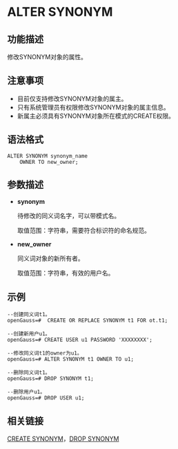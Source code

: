 # ALTER SYNONYM<a name="ZH-CN_TOPIC_0289900326"></a>

## 功能描述<a name="zh-cn_topic_0283137325_zh-cn_topic_0237122074_zh-cn_topic_0059778392_sc84e6980912549c4bbd6895f97ac39f1"></a>

修改SYNONYM对象的属性。

## 注意事项<a name="zh-cn_topic_0283137325_zh-cn_topic_0237122074_zh-cn_topic_0059778392_sb3569429c1304678895bcf79fb6304cf"></a>

-   目前仅支持修改SYNONYM对象的属主。
-   只有系统管理员有权限修改SYNONYM对象的属主信息。
-   新属主必须具有SYNONYM对象所在模式的CREATE权限。

## 语法格式<a name="zh-cn_topic_0283137325_zh-cn_topic_0237122074_section185432369210"></a>

```
ALTER SYNONYM synonym_name
    OWNER TO new_owner;
```

## 参数描述<a name="zh-cn_topic_0283137325_zh-cn_topic_0237122074_section37023591411"></a>

-   **synonym**

    待修改的同义词名字，可以带模式名。

    取值范围：字符串，需要符合标识符的命名规范。


-   **new\_owner**

    同义词对象的新所有者。

    取值范围：字符串，有效的用户名。


## 示例<a name="zh-cn_topic_0283137325_zh-cn_topic_0237122074_section162752045154311"></a>

```
--创建同义词t1。
openGauss=#  CREATE OR REPLACE SYNONYM t1 FOR ot.t1;

--创建新用户u1。
openGauss=# CREATE USER u1 PASSWORD 'XXXXXXXX';

--修改同义词t1的owner为u1。
openGauss=# ALTER SYNONYM t1 OWNER TO u1;

--删除同义词t1。
openGauss=# DROP SYNONYM t1;

--删除用户u1。
openGauss=# DROP USER u1;
```

## 相关链接<a name="zh-cn_topic_0283137325_zh-cn_topic_0237122074_section613212620440"></a>

[CREATE SYNONYM](CREATE-SYNONYM.md)，[DROP SYNONYM](DROP-SYNONYM.md)

